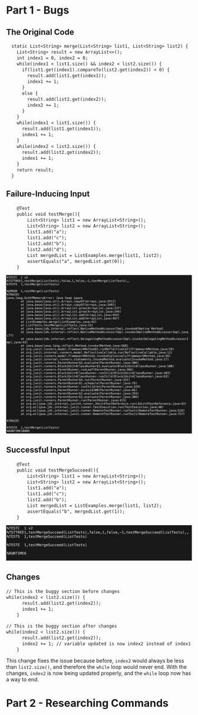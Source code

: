 # Part 1 - Bugs
## The Original Code
```
  static List<String> merge(List<String> list1, List<String> list2) {
    List<String> result = new ArrayList<>();
    int index1 = 0, index2 = 0;
    while(index1 < list1.size() && index2 < list2.size()) {
      if(list1.get(index1).compareTo(list2.get(index2)) < 0) {
        result.add(list1.get(index1));
        index1 += 1;
      }
      else {
        result.add(list2.get(index2));
        index2 += 1;
      }
    }
    while(index1 < list1.size()) {
      result.add(list1.get(index1));
      index1 += 1;
    }
    while(index2 < list2.size()) {
      result.add(list2.get(index2));
      index1 += 1;
    }
    return result;
  }
```
## Failure-Inducing Input
```
    @Test
    public void testMerge(){
        List<String> list1 = new ArrayList<String>(); 
        List<String> list2 = new ArrayList<String>();
        list1.add("a");
        list1.add("c");
        list2.add("b");
        list2.add("d");
        List mergedList = ListExamples.merge(list1, list2);
        assertEquals("a", mergedList.get(0));
    }
```
![Image](lr3buggyoutput.png)
## Successful Input
```
    @Test
    public void testMergeSucceed(){
        List<String> list1 = new ArrayList<String>(); 
        List<String> list2 = new ArrayList<String>();
        list1.add("a");
        list1.add("c");
        list2.add("b");
        List mergedList = ListExamples.merge(list1, list2);
        assertEquals("b", mergedList.get(1));
    }
```
![Image](lr3successoutput.png)
## Changes
```
// This is the buggy section before changes
while(index2 < list2.size()) {
      result.add(list2.get(index2));
      index1 += 1;
    }
```
```
// This is the buggy section after changes
while(index2 < list2.size()) {
      result.add(list2.get(index2));
      index2 += 1; // variable updated is now index2 instead of index1
    }
```
This change fixes the issue because before, `index2` would always be less than `list2.size()`, and therefore the `while` loop would never end. With the changes, `index2` is now being updated properly, and the `while` loop now has a way to end.

# Part 2 - Researching Commands
